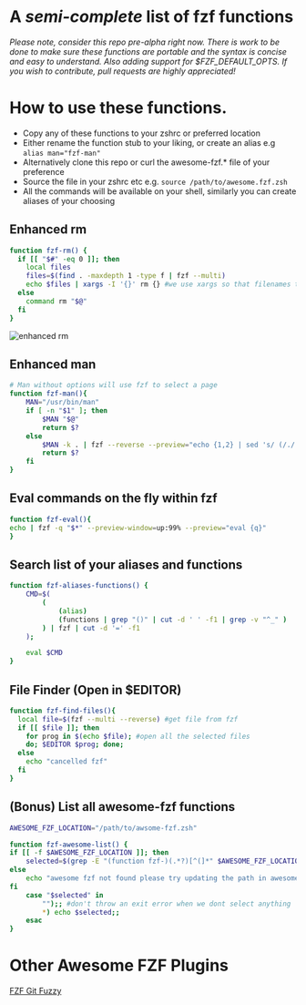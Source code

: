 # A *semi-complete* list of fzf functions

*Please note, consider this repo pre-alpha right now.*
*There is work to be done to make sure these functions are portable and the syntax is concise and easy to understand. Also adding support for $FZF_DEFAULT_OPTS.*
*If you wish to contribute, pull requests are highly appreciated!*


[//]: # (NOTE FOR CONTRIBUTERS, you can make a gif of screen recording with below site)
[//]: # (https://ezgif.com/video-to-gif)
[//]: # (And then upload it here to be hosted permanently)
[//]: # (https://imgbb.com/)


# How to use these functions.

- Copy any of these functions to your zshrc or preferred location
- Either rename the function stub to your liking, or create an alias e.g
    `alias man="fzf-man"`
- Alternatively clone this repo or curl the awesome-fzf.\* file of your preference
- Source the file in your zshrc etc e.g. `source /path/to/awesome.fzf.zsh`
- All the commands will be available on your shell, similarly you can create aliases of your choosing


## Enhanced rm
```bash
function fzf-rm() {
  if [[ "$#" -eq 0 ]]; then
    local files
    files=$(find . -maxdepth 1 -type f | fzf --multi)
    echo $files | xargs -I '{}' rm {} #we use xargs so that filenames to capture filenames with spaces in them properly
  else
    command rm "$@"
  fi
}
```
![enhanced rm](https://i.ibb.co/n04XVWF/ezgif-1-9930c7cd8903.gif)


## Enhanced man
```bash
# Man without options will use fzf to select a page
function fzf-man(){
	MAN="/usr/bin/man"
	if [ -n "$1" ]; then
		$MAN "$@"
		return $?
	else
		$MAN -k . | fzf --reverse --preview="echo {1,2} | sed 's/ (/./' | sed -E 's/\)\s*$//' | xargs $MAN" | awk '{print $1 "." $2}' | tr -d '()' | xargs -r $MAN
		return $?
	fi
}
```


## Eval commands on the fly within fzf
```bash
function fzf-eval(){
echo | fzf -q "$*" --preview-window=up:99% --preview="eval {q}"
}
```

## Search list of your aliases and functions
```bash
function fzf-aliases-functions() {
    CMD=$(
        (
            (alias)
            (functions | grep "()" | cut -d ' ' -f1 | grep -v "^_" )
        ) | fzf | cut -d '=' -f1
    );

    eval $CMD
}
```


## File Finder (Open in $EDITOR)
```bash
function fzf-find-files(){
  local file=$(fzf --multi --reverse) #get file from fzf
  if [[ $file ]]; then
    for prog in $(echo $file); #open all the selected files
    do; $EDITOR $prog; done;
  else
    echo "cancelled fzf"
  fi
}
```

## (Bonus) List all awesome-fzf functions
```bash
AWESOME_FZF_LOCATION="/path/to/awsome-fzf.zsh"

function fzf-awesome-list() {
if [[ -f $AWESOME_FZF_LOCATION ]]; then
    selected=$(grep -E "(function fzf-)(.*?)[^(]*" $AWESOME_FZF_LOCATION | sed -e "s/function fzf-//" | sed -e "s/() {//" | fzf --reverse --prompt="awesome fzf functions")
else
    echo "awesome fzf not found please try updating the path in awesome-fzf.zsh"
fi
    case "$selected" in
        "");; #don't throw an exit error when we dont select anything
        *) echo $selected;;
    esac
}
```

# Other Awesome FZF Plugins

[FZF Git Fuzzy](https://github.com/bigH/git-fuzzy)
